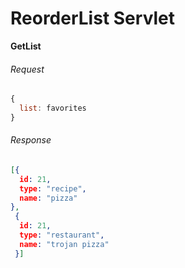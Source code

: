 # ReorderList Servlet



**GetList**

###### Request 

``` javascript
{
  list: favorites
}
```

###### Response 

```json
[{
  id: 21,
  type: "recipe",
  name: "pizza"
}, 
 {
  id: 21,
  type: "restaurant",
  name: "trojan pizza" 
 }]
```



